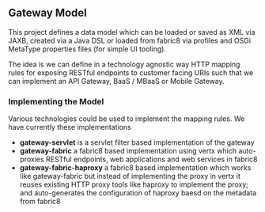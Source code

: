 ## Gateway Model

This project defines a data model which can be loaded or saved as XML via JAXB, created via a Java DSL or loaded from fabric8 via profiles and OSGi MetaType properties files (for simple UI tooling).

The idea is we can define in a technology agnostic way HTTP mapping rules for exposing RESTful endpoints to customer facing URIs such that we can implement an API Gateway, BaaS / MBaaS or Mobile Gateway.

### Implementing the Model

Various technologies could be used to implement the mapping rules. We have currently these implementations

* **gateway-servlet** is a servlet filter based implementation of the gateway
* **gateway-fabric** a fabric8 based implementation using vertx which auto-proxies RESTful endpoints, web applications and web services in fabric8
* **gateway-fabric-haproxy** a fabric8 based implementation which works like gateway-fabric but instead of implementing the proxy in vertx it reuses existing HTTP proxy tools like haproxy to implement the proxy; and auto-generates the configuration of haproxy baesd on the metadata from fabric8